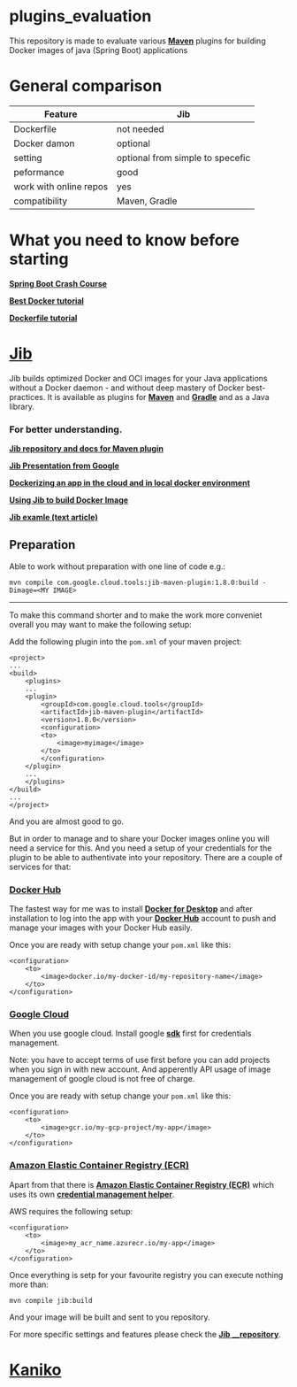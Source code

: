 # plugins_evaluation
This repository is made to evaluate various __[Maven](https://maven.apache.org/)__ plugins for building Docker images of java (Spring Boot) applications

# General comparison

| Feature | Jib |
| ------- | ----------- |
| Dockerfile   | not needed |
| Docker damon   | optional |
| setting | optional from simple to specefic |
| peformance    | good |
| work with online repos    | yes |
| compatibility    | Maven, Gradle |

# What you need to know before starting

__[Spring Boot Crash Course](https://www.youtube.com/watch?v=vtPkZShrvXQ&t=)__

__[Best Docker tutorial](https://www.youtube.com/watch?v=YFl2mCHdv24)__

__[Dockerfile tutorial](https://www.youtube.com/watch?v=LQjaJINkQXY&t=)__

# __[Jib](https://github.com/GoogleContainerTools/jib)__

Jib builds optimized Docker and OCI images for your Java applications without a Docker daemon - and without deep mastery of Docker best-practices. It is available as plugins for __[Maven](https://github.com/GoogleContainerTools/jib/tree/master/jib-maven-plugin#build-your-image)__ and __[Gradle](https://github.com/GoogleContainerTools/jib/tree/master/jib-gradle-plugin)__ and as a Java library.

### For better understanding.

__[Jib repository and docs for Maven plugin](https://github.com/GoogleContainerTools/jib/tree/master/jib-maven-plugin)__

__[Jib Presentation from Google](https://www.youtube.com/watch?v=H6gR_Cv4yWI)__

__[Dockerizing an app in the cloud and in local docker environment](https://www.youtube.com/watch?v=4lepROopuiw&t=)__

__[Using Jib to build Docker Image](https://www.youtube.com/watch?v=7BV3mn0cmJE&t=)__

__[Jib examle (text article)](https://www.baeldung.com/jib-dockerizing)__

## Preparation

Able to work without preparation with one line of code e.g.:

    mvn compile com.google.cloud.tools:jib-maven-plugin:1.8.0:build -Dimage=<MY IMAGE>

---
To make this command shorter and to make the work more conveniet overall you may want to make the following setup:

Add the following plugin into the `pom.xml` of your maven project:

    <project>
    ...
    <build>
        <plugins>
        ...
        <plugin>
            <groupId>com.google.cloud.tools</groupId>
            <artifactId>jib-maven-plugin</artifactId>
            <version>1.8.0</version>
            <configuration>
            <to>
                <image>myimage</image>
            </to>
            </configuration>
        </plugin>
        ...
        </plugins>
    </build>
    ...
    </project> 

And you are almost good to go.

But in order to manage and to share your Docker images online you will need a service for this. And you need a setup of your credentials for the plugin to be able to authentivate into your repository. There are a couple of services for that:
<a name="desc"></a>
### __[Docker Hub](https://hub.docker.com)__

The fastest way for me was to install __[Docker for Desktop](https://hub.docker.com/?overlay=onboarding)__ and after installation to log into the app with your __[Docker Hub](https://hub.docker.com/)__ account to push and manage your images with your Docker Hub easily. 

Once you are ready with setup change your `pom.xml` like this:

    <configuration>
        <to>
            <image>docker.io/my-docker-id/my-repository-name</image>
        </to>
    </configuration>


### __[Google Cloud](https://cloud.google.com/)__
When you use google cloud. Install google __[sdk](https://cloud.google.com/sdk/docs/)__ first for credentials management.

Note: you have to accept terms of use first before you can add projects when you sign in with new account. And apperently API usage of image management of google cloud is not free of charge.

Once you are ready with setup change your `pom.xml` like this:

    <configuration>
        <to>
            <image>gcr.io/my-gcp-project/my-app</image>
        </to>
    </configuration>



### __[Amazon Elastic Container Registry (ECR)](https://aws.amazon.com/de/ecr/)__

Apart from that there is __[Amazon Elastic Container Registry (ECR)](https://aws.amazon.com/de/ecr/)__ which uses its own __[credential management helper](https://github.com/awslabs/amazon-ecr-credential-helper)__.

AWS requires the following setup:

    <configuration>
        <to>
            <image>my_acr_name.azurecr.io/my-app</image>
        </to>
    </configuration>

Once everything is setp for your favourite registry you can execute nothing more than:

    mvn compile jib:build

And your image will be built and sent to you repository.

For more specific settings and features please check the __[Jib __repository](https://github.com/GoogleContainerTools/jib/tree/master/jib-maven-plugin)__.

# __[Kaniko](https://github.com/GoogleContainerTools/kaniko)__
